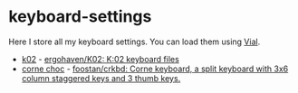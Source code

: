# keyboard-settings

Here I store all my keyboard settings. You can load them using [Vial](https://github.com/vial-kb).

- [k02](./k02.vil) - [ergohaven/K02: K:02 keyboard files](https://github.com/ergohaven/K02)
- [corne choc](./corne-choc.vil) - [foostan/crkbd: Corne keyboard, a split keyboard with 3x6 column staggered keys and 3 thumb keys.](https://github.com/foostan/crkbd)
